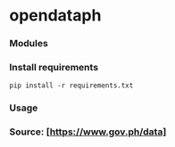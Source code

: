 # opendataph

### Modules


### Install requirements
```
pip install -r requirements.txt
```

### Usage

### Source: [https://www.gov.ph/data]